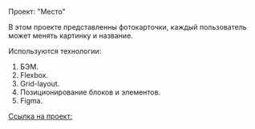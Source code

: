 Проект: "Место"

В этом проекте представленны фотокарточки, каждый пользователь может менять картинку и название.

Используются технологии:

1. БЭМ.
2. Flexbox.
3. Grid-layout.
4. Позиционирование блоков и элементов.
5. Figma.

[Ссылка на проект:](https://ekaterinaromachenko.github.io/mesto-project/index.html)

